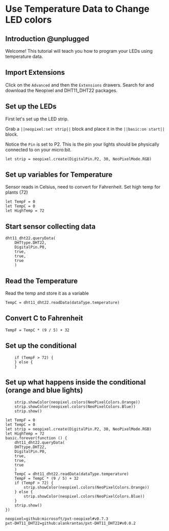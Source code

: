 # Use Temperature Data to Change LED colors

## Introduction @unplugged

Welcome! This tutorial will teach you how to program your LEDs using temperature data.

## Import Extensions

Click on the `Advanced` and then the `Extensions` drawers. Search for and download the Neopixel and DHT11_DHT22 packages. 

## Set up the LEDs

First let's set up the LED strip.

Grab a ``||neopixel:set strip||`` block and place it in the ``||basic:on start||`` block.

Notice the `Pin` is set to P2. This is the pin your lights should be physically connected to on your micro:bit.

``` blocks
let strip = neopixel.create(DigitalPin.P2, 30, NeoPixelMode.RGB)
```

## Set up variables for Temperature

Sensor reads in Celsius, need to convert for Fahrenheit.
Set high temp for plants (72)

``` blocks
let TempF = 0
let TempC = 0
let HighTemp = 72
```

## Start sensor collecting data

``` blocks
dht11_dht22.queryData(
    DHTtype.DHT22,
    DigitalPin.P0,
    true,
    true,
    true
    )

```

## Read the Temperature

Read the temp and store it as a variable

``` blocks
TempC = dht11_dht22.readData(dataType.temperature)
```

## Convert C to Fahrenheit

``` blocks
TempF = TempC * (9 / 5) + 32
```

## Set up the conditional

``` blocks
    if (TempF > 72) {
    } else {
    }
```

## Set up what happens inside the conditional (orange and blue lights)

``` blocks
    strip.showColor(neopixel.colors(NeoPixelColors.Orange))
    strip.showColor(neopixel.colors(NeoPixelColors.Blue))
    strip.show()
```


``` blocks
let TempF = 0
let TempC = 0
let strip = neopixel.create(DigitalPin.P2, 30, NeoPixelMode.RGB)
let HighTemp = 72
basic.forever(function () {
    dht11_dht22.queryData(
    DHTtype.DHT22,
    DigitalPin.P0,
    true,
    true,
    true
    )
    TempC = dht11_dht22.readData(dataType.temperature)
    TempF = TempC * (9 / 5) + 32
    if (TempF > 72) {
        strip.showColor(neopixel.colors(NeoPixelColors.Orange))
    } else {
        strip.showColor(neopixel.colors(NeoPixelColors.Blue))
    }
    strip.show()
})
```

``` package
neopixel=github:microsoft/pxt-neopixel#v0.7.3
pxt-DHT11_DHT22=github:alankrantas/pxt-DHT11_DHT22#v0.0.2
```

